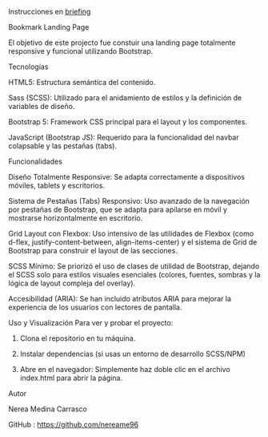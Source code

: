 Instrucciones en [briefing](/starter-code/briefing.md)

Bookmark Landing Page


El objetivo de este projecto fue constuir una landing page totalmente responsive y funcional utilizando Bootstrap.


Tecnologías

HTML5: Estructura semántica del contenido.

Sass (SCSS): Utilizado para el anidamiento de estilos y la definición de variables de diseño.

Bootstrap 5: Framework CSS principal para el layout y los componentes.

JavaScript (Bootstrap JS): Requerido para la funcionalidad del navbar colapsable y las pestañas (tabs).


Funcionalidades

Diseño Totalmente Responsive: Se adapta correctamente a dispositivos móviles, tablets y escritorios.

Sistema de Pestañas (Tabs) Responsivo: Uso avanzado de la navegación por pestañas de Bootstrap, que se adapta para apilarse en móvil y mostrarse horizontalmente en escritorio.

Grid Layout con Flexbox: Uso intensivo de las utilidades de Flexbox (como d-flex, justify-content-between, align-items-center) y el sistema de Grid de Bootstrap para construir el layout de las secciones.

SCSS Mínimo: Se priorizó el uso de clases de utilidad de Bootstrap, dejando el SCSS solo para estilos visuales esenciales (colores, fuentes, sombras y la lógica de layout compleja del overlay).

Accesibilidad (ARIA): Se han incluido atributos ARIA para mejorar la experiencia de los usuarios con lectores de pantalla.

Uso y Visualización
Para ver y probar el proyecto:

1. Clona el repositorio en tu máquina.

2. Instalar dependencias (si usas un entorno de desarrollo SCSS/NPM)

3. Abre en el navegador: Simplemente haz doble clic en el archivo index.html para abrir la página.




Autor

Nerea Medina Carrasco

GitHub : https://github.com/nereame96